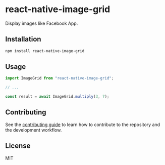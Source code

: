 # react-native-image-grid

Display images like Facebook App.

## Installation

```sh
npm install react-native-image-grid
```

## Usage

```js
import ImageGrid from "react-native-image-grid";

// ...

const result = await ImageGrid.multiply(3, 7);
```

## Contributing

See the [contributing guide](CONTRIBUTING.md) to learn how to contribute to the repository and the development workflow.

## License

MIT
